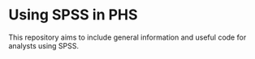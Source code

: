 # Using SPSS in PHS

This repository aims to include general information and useful code for analysts using SPSS.

